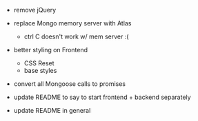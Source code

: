 - remove jQuery
- replace Mongo memory server with Atlas
  - ctrl C doesn't work w/ mem server :(
- better styling on Frontend

  - CSS Reset
  - base styles

- convert all Mongoose calls to promises

- update README to say to start frontend + backend separately
- update README in general

